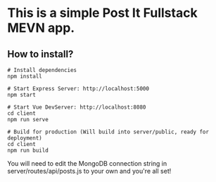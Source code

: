# This is a simple Post It Fullstack MEVN app.

## How to install?

```
# Install dependencies
npm install

# Start Express Server: http://localhost:5000
npm start

# Start Vue DevServer: http://localhost:8080
cd client
npm run serve

# Build for production (Will build into server/public, ready for deployment)
cd client
npm run build
```

You will need to edit the MongoDB connection string in server/routes/api/posts.js to your own and you're all set!
